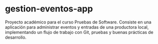 # gestion-eventos-app
Proyecto académico para el curso Pruebas de Software. Consiste en una aplicación para administrar eventos y entradas de una productora local, implementando un flujo de trabajo con Git, pruebas y buenas prácticas de desarrollo.

